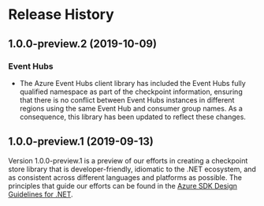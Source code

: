 # Release History

## 1.0.0-preview.2 (2019-10-09)

### Event Hubs

- The Azure Event Hubs client library has included the Event Hubs fully qualified namespace as part of the checkpoint information, ensuring that there is no conflict between Event Hubs instances in different regions using the same Event Hub and consumer group names.  As a consequence, this library has been updated to reflect these changes.

## 1.0.0-preview.1 (2019-09-13)

Version 1.0.0-preview.1 is a preview of our efforts in creating a checkpoint store library that is developer-friendly, idiomatic to the .NET ecosystem, and as consistent across different languages and platforms as possible.  The principles that guide our efforts can be found in the [Azure SDK Design Guidelines for .NET](https://azure.github.io/azure-sdk/dotnet_introduction.html).